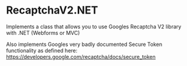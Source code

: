 # RecaptchaV2.NET

Implements a class that allows you to use Googles Recaptcha V2 library with .NET (Webforms or MVC)

Also implements Googles very badly documented Secure Token functionality as defined here: https://developers.google.com/recaptcha/docs/secure_token 
